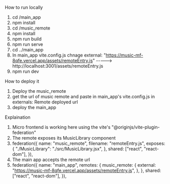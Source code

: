 How to run locally

1. cd /main_app
2. npm install
3. cd /music_remote
4. npm install
5. npm run build
6. npm run serve
7. cd ../main_app
8. In main_app vite.config.js chnage external: "https://music-mf-8qfe.vercel.app/assets/remoteEntry.js" -----> http://localhost:3001/assets/remoteEntry.js
9. npm run dev

How to deploy it
1. Deploy the music_remote
2. get the url of music remote and paste in main_app's vite.config.js in externals: Remote deployed url
3. deploy the main_app

Explaination
1. Micro frontend is working here using the vite's "@originjs/vite-plugin-federation"
2. The remote exposes its MusicLibrary component
3. federation({
      name: "music_remote",
      filename: "remoteEntry.js",
      exposes: {
        "./MusicLibrary": "./src/MusicLibrary.jsx",
      },
      shared: ["react", "react-dom"],
    }),
4. The main app accepts the remote url
5. federation({
      name: "main_app",
      remotes: {
        music_remote: {
          external: "https://music-mf-8qfe.vercel.app/assets/remoteEntry.js",
        },
      },
      shared: ["react", "react-dom"],
    }), 
